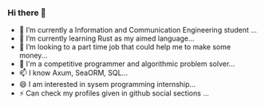 ### Hi there 👋


- 🔭 I’m currently a Information and Communication Engineering student ...
- 🌱 I’m currently learning Rust as my aimed language...
- 👯 I’m looking to a part time job that could help me to make some money...
- 💬 I'm a competitive programmer and algorithmic problem solver...
- 📫 I know Axum, SeaORM, SQL...
- 😄 I am interested in sysem programming internship...
- ⚡ Can check my profiles given in github social sections ...
